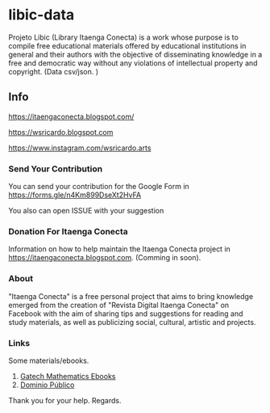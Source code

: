 # libic-data
Projeto Libic (Library Itaenga Conecta) is a work whose purpose is to compile free educational materials offered by educational institutions in general and their authors with the objective of disseminating knowledge in a free and democratic way without any violations of intellectual property and copyright. (Data csv/json. )

## Info

https://itaengaconecta.blogspot.com/

https://wsricardo.blogspot.com

https://www.instagram.com/wsricardo.arts

### Send Your Contribution

You can send your contribution for the Google Form in https://forms.gle/n4Km899DseXt2HvFA

You also can open ISSUE with your suggestion


### Donation For Itaenga Conecta

Information on how to help maintain the Itaenga Conecta project in https://itaengaconecta.blogspot.com. (Comming in soon).

### About

"Itaenga Conecta" is a free personal project that aims to bring knowledge emerged from the creation of "Revista Digital Itaenga Conecta" on Facebook with the aim of sharing tips and suggestions for reading and study materials, as well as publicizing social, cultural, artistic and projects.

### Links

Some materials/ebooks.

1. [Gatech Mathematics Ebooks](https://people.math.gatech.edu/~cain/textbooks/onlinebooks.html)
2. [Dominio Público](http://www.dominiopublico.gov.br/)


Thank you for your help.
Regards.
